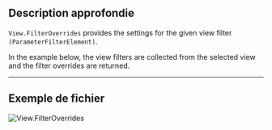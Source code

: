 ## Description approfondie
`View.FilterOverrides` provides the settings for the given view filter `(ParameterFilterElement)`.

In the example below, the view filters are collected from the selected view and the filter overrides are returned.

___
## Exemple de fichier

![View.FilterOverrides](./Revit.Elements.Views.View.FilterOverrides_img.jpg)
